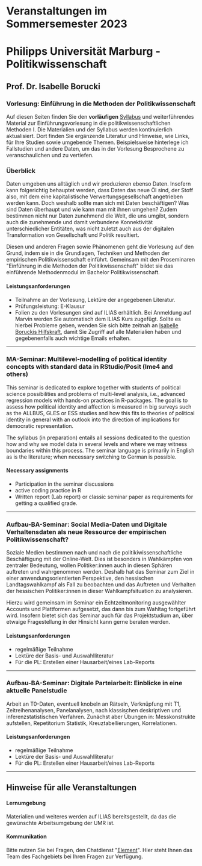 # Veranstaltungen im Sommersemester 2023

# Philipps Universität Marburg - Politikwissenschaft

## Prof. Dr. Isabelle Borucki

### Vorlesung: Einführung in die Methoden der Politikwissenschaft

Auf diesen Seiten finden Sie den **vorläufigen** [Syllabus](VL-PolWisseMethodenI.pdf) und weiterführendes Material zur Einführungsvorlesung in die politikwissenschaftlichen Methoden I. Die Materialien und der Syllabus werden kontinuierlich aktualisiert. Dort finden Sie ergänzende Literatur und Hinweise, wie Links, für Ihre Studien sowie umgebende Themen. Beispielsweise hinterlege ich Fallstudien und andere Daten, um das in der Vorlesung Besprochene zu veranschaulichen und zu vertiefen.

### Überblick

Daten umgeben uns alltäglich und wir produzieren ebenso Daten. Insofern kann folgerichtig behauptet werden, dass Daten das neue Öl sind, der Stoff also, mit dem eine kapitalistische Verwertungsgesellschaft angetrieben werden kann. Doch weshalb sollte man sich mit Daten beschäftigen? Was sind Daten überhaupt und wie kann man mit ihnen umgehen? Zudem bestimmen nicht nur Daten zunehmend die Welt, die uns umgibt, sondern auch die zunehmende und damit verbundene Konnektivität unterschiedlicher Entitäten, was nicht zuletzt auch aus der digitalen Transformation von Gesellschaft und Politik resultiert.

Diesen und anderen Fragen sowie Phänomenen geht die Vorlesung auf den Grund, indem sie in die Grundlagen, Techniken und Methoden der empirischen Politikwissenschaft einführt. Gemeinsam mit den Proseminaren "Einführung in die Methoden der Politikwissenschaft" bildet sie das einführende Methodenmodul im Bachelor Politikwissenschaft.

#### Leistungsanforderungen

-   Teilnahme an der Vorlesung, Lektüre der angegebenen Literatur.
-   Prüfungsleistung: E-Klausur
-   Folien zu den Vorlesungen sind auf ILIAS erhältlich. Bei Anmeldung auf Marvin werden Sie automatisch dem ILIAS Kurs zugefügt. Sollte es hierbei Probleme geben, wenden Sie sich bitte zeitnah an [Isabelle Boruckis Hilfskraft](mailto:polwissm@uni-marburg.de), damit Sie Zugriff auf alle Materialien haben und gegebenenfalls auch wichtige Emails erhalten.

---

### MA-Seminar: Multilevel-modelling of political identity concepts with standard data in RStudio/Posit (lme4 and others)

This seminar is dedicated to explore together with students of political science possibilities and problems of multi-level analysis, i.e., advanced regression models with hands-on practices in R-packages. The goal is to assess how political identity and affection is measured in big surveys such as the ALLBUS, GLES or ESS studies and how this fits to theories of political identity in general with an outlook into the direction of implications for democratic representation.

The syllabus (in preparation) entails all sessions dedicated to the question how and why we model data in several levels and where we may witness boundaries within this process. The seminar language is primarily in English as is the literature; when necessary switching to German is possible.

#### Necessary assignments

-   Participation in the seminar discussions
-   active coding practice in R
-   Written report (Lab report) or classic seminar paper as requirements for getting a qualified grade.

---

### Aufbau-BA-Seminar: Social Media-Daten und Digitale Verhaltensdaten als neue Ressource der empirischen Politikwissenschaft?

Soziale Medien bestimmen nach und nach die politikiwissenschaftliche Beschäftigung mit der Online-Welt. Dies ist besonders in Wahlkämpfen von zentraler Bedeutung, wollen Politiker:innen auch in diesen Sphären auftreten und wahrgenommen werden. Deshalb hat das Seminar zum Ziel in einer anwendungsorientierten Perspektive, den hessischen Landtagswahlkampf als Fall zu beobachten und das Auftreten und Verhalten der hessischen Politiker:innen in dieser Wahlkampfsituation zu analysieren.

Hierzu wird gemeinsam im Seminar ein Echtzeitmonitoring ausgewählter Accounts und Plattformen aufgesetzt, das dann bis zum Wahltag fortgeführt wird. Insofern bietet sich das Seminar auch für das Projektstudium an, über etwaige Fragestellung in der Hinsicht kann gerne beraten werden.

#### Leistungsanforderungen

-   regelmäßige Teilnahme
-   Lektüre der Basis- und Auswahlliteratur
-   Für die PL: Erstellen einer Hausarbeit/eines Lab-Reports

---

### Aufbau-BA-Seminar: Digitale Parteiarbeit: Einblicke in eine aktuelle Panelstudie

Arbeit an T0-Daten, eventuell knobeln an Rätseln, Verknüpfung mit T1, Zeitreihenanalysen, Panelanalysen, nach klassischen deskriptiven und inferenzstatistischen Verfahren. Zunächst aber Übungen in: Messkonstrukte aufstellen, Repetitorium Statistik, Kreuztabellierungen, Korrelationen.

#### Leistungsanforderungen

-   regelmäßige Teilnahme
-   Lektüre der Basis- und Auswahlliteratur
-   Für die PL: Erstellen einer Hausarbeit/eines Lab-Reports

---

## Hinweise für alle Veranstaltungen

#### Lernumgebung

Materialien und weiteres werden auf ILIAS bereitsgestellt, da das die gewünschte Arbeitsumgebung der UMR ist.

#### Kommunikation

Bitte nutzen Sie bei Fragen, den Chatdienst "[Element](https://matrix.uni-marburg.de/#/room/#polwissmethoden:matrix.uni-marburg.de)". Hier steht Ihnen das Team des Fachgebiets bei Ihren Fragen zur Verfügung.
